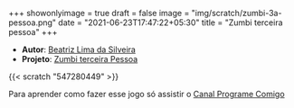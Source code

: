 +++
showonlyimage = true
draft = false
image = "img/scratch/zumbi-3a-pessoa.png"
date = "2021-06-23T17:47:22+05:30"
title = "Zumbi terceira pessoa"
+++

- **Autor**: [Beatriz Lima da Silveira](../../about/)
- **Projeto**: [Zumbi terceira Pessoa](https://scratch.mit.edu/projects/547280449/)

{{< scratch "547280449" >}}

Para aprender como fazer esse jogo só assistir o [Canal Programe Comigo](https://www.youtube.com/channel/UCH0h--aOaXqmcnSqlso20zA)

